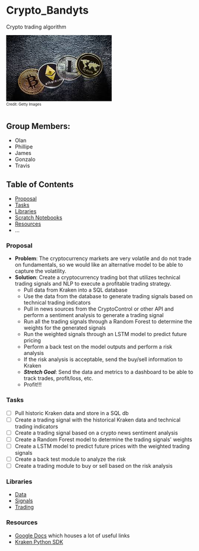 # Crypto_Bandyts
Crypto trading algorithm

![](images/crypto_image.jpg "Source: https://www.telegraph.co.uk/technology/digital-money/how-to-understand-cryptocurrency-terminology/")  
<sup><sup>Credit: Getty Images</sup></sup>

  
## Group Members:
* Olan
* Phillipe
* James
* Gonzalo
* Travis

## Table of Contents
* [Proposal](#Proposal)
* [Tasks](#Tasks)
* [Libraries](#Libraries)
* [Scratch Notebooks](libs/notebooks)
* [Resources](#Resources)
* ...

### Proposal
* **Problem**: The cryptocurrency markets are very volatile and do not trade on fundamentals, so we would like an alternative model to be able to capture the volatility.  
* **Solution**: Create a cryptocurrency trading bot that utilizes technical trading signals and NLP to execute a profitable trading strategy.
    * Pull data from Kraken into a SQL database
    * Use the data from the database to generate trading signals based on technical trading indicators
    * Pull in news sources from the CryptoControl or other API and perform a sentiment analysis to generate a trading signal
    * Run all the trading signals through a Random Forest to determine the weights for the generated signals
    * Run the weighted signals through an LSTM model to predict future pricing
    * Perform a back test on the model outputs and perform a risk analysis
    * If the risk analysis is acceptable, send the buy/sell information to Kraken
    * ***Stretch Goal***: Send the data and metrics to a dashboard to be able to track trades, profit/loss, etc.
    * Profit!!!

### Tasks
- [ ] Pull historic Kraken data and store in a SQL db
- [ ] Create a trading signal with the historical Kraken data and technical trading indicators
- [ ] Create a trading signal based on a crypto news sentiment analysis
- [ ] Create a Random Forest model to determine the trading signals' weights
- [ ] Create a LSTM model to predict future prices with the weighted trading signals
- [ ] Create a back test module to analyze the risk
- [ ] Create a trading module to buy or sell based on the risk analysis

### Libraries
* [Data](libs/data)
* [Signals](libs/signals)
* [Trading](libs/trading)

### Resources 
* [Google Docs](https://docs.google.com/document/d/1GrOYwcoCp7ZqUtgUvB9V7iqvB39htRWjOiBAbJ3R6TM/edit) which houses a lot of useful links
* [Kraken Python SDK](https://github.com/veox/python3-krakenex)

